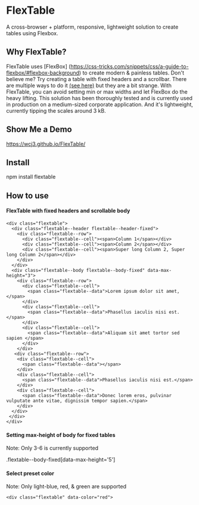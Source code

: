 # FlexTable 
A cross-browser + platform, responsive, lightweight solution to create tables using Flexbox. 

## Why FlexTable?

FlexTable uses [FlexBox] (https://css-tricks.com/snippets/css/a-guide-to-flexbox/#flexbox-background) to create modern & painless tables. Don't believe me? Try creating a table with fixed headers and a scrollbar. There are multiple ways to do it [(see here)](http://stackoverflow.com/questions/19559197/how-to-make-scrollable-table-with-fixed-headers-using-css) but they are a bit strange. With FlexTable, you can avoid setting min or max widths and let FlexBox do the heavy lifting. This solution has been thoroughly tested and is currently used in production on a medium-sized corporate application. And it's lightweight, currently tipping the scales around 3 kB.

## Show Me a Demo

https://wcj3.github.io/FlexTable/

## Install

npm install flextable

## How to use

#### FlexTable with fixed headers and scrollable body

```
<div class="flextable">
  <div class="flextable--header flextable--header-fixed">
    <div class="flextable--row">
      <div class="flextable--cell"><span>Column 1</span></div>
      <div class="flextable--cell"><span>Column 2</span></div>
      <div class="flextable--cell"><span>Super long Column 2, Super long Column 2</span></div>
    </div>
  </div>
  <div class="flextable--body flextable--body-fixed" data-max-height="3">
    <div class="flextable--row">
      <div class="flextable--cell">
        <span class="flextable--data">Lorem ipsum dolor sit amet, </span>
      </div>
      <div class="flextable--cell">
        <span class="flextable--data">Phasellus iaculis nisi est.</span>
      </div>
      <div class="flextable--cell">
        <span class="flextable--data">Aliquam sit amet tortor sed sapien </span>
      </div>
    </div>
   <div class="flextable--row">
    <div class="flextable--cell">
      <span class="flextable--data"></span>
    </div>
    <div class="flextable--cell">
      <span class="flextable--data">Phasellus iaculis nisi est.</span>
    </div>
    <div class="flextable--cell">
      <span class="flextable--data">Donec lorem eros, pulvinar vulputate ante vitae, dignissim tempor sapien.</span>
    </div>
  </div>            
 </div>
</div>
```
#### Setting max-height of body for fixed tables
Note: Only 3-6 is currently supported

.flextable--body-fixed[data-max-height='5']

#### Select preset color
Note: Only light-blue, red, & green are supported
 ```
 <div class="flextable" data-color="red">
 ```




